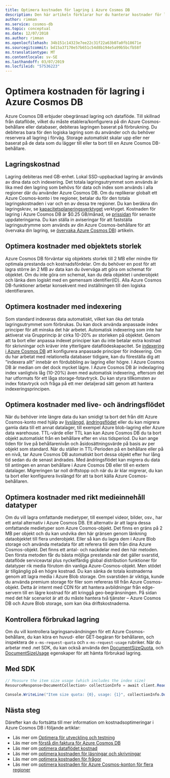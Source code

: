 ```yaml
---
title: Optimera kostnaden för lagring i Azure Cosmos DB
description: Den här artikeln förklarar hur du hanterar kostnader för lagring för data som lagras i Azure Cosmos DB
author: rimman
ms.service: cosmos-db
ms.topic: conceptual
ms.date: 12/07/2018
ms.author: rimman
ms.openlocfilehash: 34b151c14323e7ee22c31f22a63b07a0fb18671e
ms.sourcegitcommit: bd15a37170e57b651c54d8b194e5a99b5bcfb58f
ms.translationtype: MT
ms.contentlocale: sv-SE
ms.lasthandoff: 03/07/2019
ms.locfileid: "57536223"
---
```

# <a name="optimize-storage-cost-in-azure-cosmos-db"></a>Optimera kostnaden för lagring i Azure Cosmos DB

Azure Cosmos DB erbjuder obegränsad lagring och dataflöde. Till skillnad från dataflöde, vilket du måste etablera/konfigurera på din Azure Cosmos-behållare eller databaser, debiteras lagringen baserat på förbrukning. Du debiteras bara för den logiska lagring som du använder och du behöver reservera all lagring i förväg. Storage automatiskt skalar upp eller ner baserat på de data som du lägger till eller ta bort till en Azure Cosmos DB-behållare.

## <a name="storage-cost"></a>Lagringskostnad

Lagring debiteras med GB-enhet. Lokal SSD-uppbackad lagring är används av dina data och indexering. Det totala lagringsutrymmet som används är lika med den lagring som behövs för data och index som används i alla regioner där du använder Azure Cosmos DB. Om du replikerar globalt ett Azure Cosmos-konto i tre regioner, betalar du för den totala lagringskostnaden i var och en av dessa tre regioner. Du kan beräkna din lagringskrav, se [kapacitetsplaneringsverktyget](https://www.documentdb.com/capacityplanner) verktyget. Kostnaden för lagring i Azure Cosmos DB är $0.25 GB/månad, se [prissidan](https://azure.microsoft.com/pricing/details/cosmos-db/) för senaste uppdateringarna. Du kan ställa in aviseringar för att fastställa lagringsutrymme som används av din Azure Cosmos-behållare för att övervaka din lagring, se [övervaka Azure Cosmos DB](monitor-accounts.md)) artikeln.

## <a name="optimize-cost-with-item-size"></a>Optimera kostnader med objektets storlek

Azure Cosmos DB förväntar sig objektets storlek till 2 MB eller mindre för optimala prestanda och kostnadsfördelar. Om du behöver en post för att lagra större än 2 MB av data kan du överväga att göra om schemat för objektet. Om du inte göra om schemat, kan du dela objektet i underobjekt och länka dem logiskt med en gemensam identifier(ID). Alla Azure Cosmos DB-funktioner arbetar konsekvent med inställningen till den logiska identifieraren.

## <a name="optimize-cost-with-indexing"></a>Optimera kostnader med indexering

Som standard indexeras data automatiskt, vilket kan öka det totala lagringsutrymmet som förbrukas. Du kan dock använda anpassade index principer för att minska det här arbetet. Automatisk indexering som inte har aktiverat via Grupprincip är cirka 10-20% av storleken på objektet. Genom att ta bort eller anpassa indexet principer kan du inte betalar extra kostnad för skrivningar och kräver inte ytterligare dataflödeskapacitet. Se [indexering i Azure Cosmos DB](indexing-policies.md) att konfigurera anpassade principer för indexering. Om du har arbetat med relationella databaser tidigare, kan du föreställa dig att ”indexera allt” innebär en fördubbling av lagring eller högre. I Azure Cosmos DB är median om det dock mycket lägre. I Azure Cosmos DB är indexlagring index vanligtvis låg (10-20%) även med automatisk indexering, eftersom det har utformats för ett låga storage-fotavtryck. Du kan styra tillkomsten av index fotavtryck och fråga på ett mer detaljerad sätt genom att hantera indexeringsprincipen.

## <a name="optimize-cost-with-time-to-live-and-change-feed"></a>Optimera kostnader med live- och ändringsflödet

När du behöver inte längre data du kan smidigt ta bort det från ditt Azure Cosmos-konto med hjälp av [livslängd](time-to-live.md), [ändringsflödet](change-feed.md) eller du kan migrera gamla data till ett annat datalager, till exempel Azure blob-lagring eller Azure data warehouse. TTL-värde eller TTL kan kan Azure Cosmos DB du ta bort objekt automatiskt från en behållare efter en viss tidsperiod. Du kan ange tiden för live på behållarenivån och åsidosättningsvärde på basis av per objekt som standard. När du ställer in TTL-Perioden på en behållare eller på en nivå, tar Azure Cosmos DB automatiskt bort dessa objekt efter hur lång tid sedan du de senast ändrades. Med ändringsflödet kan migrera du data till antingen en annan behållare i Azure Cosmos DB eller till en extern datalager. Migreringen tar noll driftstopp och när du är klar migrerar, du kan ta bort eller konfigurera livslängd för att ta bort källa Azure Cosmos-behållaren.

## <a name="optimize-cost-with-rich-media-data-types"></a>Optimera kostnader med rikt medieinnehåll datatyper 

Om du vill lagra omfattande medietyper, till exempel videor, bilder, osv., har ett antal alternativ i Azure Cosmos DB. Ett alternativ är att lagra dessa omfattande medietyper som Azure Cosmos-objekt. Det finns en gräns på 2 MB per objekt och du kan undvika den här gränsen genom länkning dataobjektet till flera underobjekt. Eller så kan du lagra dem i Azure Blob storage och använda metadata för att referera till dem från dina Azure Cosmos-objekt. Det finns ett antal- och nackdelar med den här metoden. Den första metoden får du bästa möjliga prestanda när det gäller svarstid, dataflöde serviceavtal plus nyckelfärdig global distribution funktioner för datatyper rik media förutom din vanliga Azure-Cosmos-objekt. Men stödet är tillgänglig på en högre kostnad. Du kan sänka de totala kostnaderna genom att lagra media i Azure Blob storage. Om svarstiden är viktiga, kunde du använda premium storage för filer som refereras till från Azure Cosmos-objekt. Detta är internt med CDN för att hantera avbildningar från edge-servern till en lägre kostnad för att kringgå geo-begränsningen. På sidan med det här scenariot är att du måste hantera två tjänster – Azure Cosmos DB och Azure Blob storage, som kan öka driftskostnaderna. 

## <a name="check-storage-consumed"></a>Kontrollera förbrukad lagring

Om du vill kontrollera lagringsanvändningen för ett Azure Cosmos-behållare, du kan köra en huvud- eller GET-begäran för behållaren, och inspektera de `x-ms-request-quota` och `x-ms-request-usage` rubriker. När du arbetar med .net SDK, du kan också använda den [DocumentSizeQuota](https://docs.microsoft.com/previous-versions/azure/dn850325(v%3Dazure.100)), och [DocumentSizeUsage](https://msdn.microsoft.com/library/azure/dn850324.aspx) egenskaper för att hämta förbrukad lagring.

## <a name="using-sdk"></a>Med SDK

```csharp
// Measure the item size usage (which includes the index size)
ResourceResponse<DocumentCollection> collectionInfo = await client.ReadDocumentCollectionAsync(UriFactory.CreateDocumentCollectionUri("db", "coll"));   

Console.WriteLine("Item size quota: {0}, usage: {1}", collectionInfo.DocumentQuota, collectionInfo.DocumentUsage);
```

## <a name="next-steps"></a>Nästa steg

Därefter kan du fortsätta till mer information om kostnadsoptimeringar i Azure Cosmos DB i följande artiklar:

* Läs mer om [Optimera för utveckling och testning](optimize-dev-test.md)
* Läs mer om [förstå din faktura för Azure Cosmos DB](understand-your-bill.md)
* Läs mer om [optimera dataflödet kostnad](optimize-cost-throughput.md)
* Läs mer om [optimera kostnaden för läsningar och skrivningar](optimize-cost-reads-writes.md)
* Läs mer om [optimera kostnaden för frågor](optimize-cost-queries.md)
* Läs mer om [optimera kostnaden för Azure Cosmos-konton för flera regioner](optimize-cost-regions.md)

